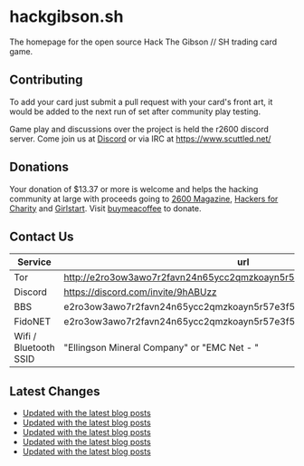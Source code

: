 # hackgibson.sh
The homepage for the open source Hack The Gibson // SH trading card game.


## Contributing

To add your card just submit a pull request with your card's front art, it would be added to the next run of set after community play testing.

Game play and discussions over the project is held the r2600 discord server. Come join us at [Discord](https://discord.com/invite/9hABUzz) or via IRC at https://www.scuttled.net/


## Donations

Your donation of $13.37 or more is welcome and helps the hacking community at large with proceeds going to [2600 Magazine](https://2600.com/), [Hackers for Charity](https://hackersforcharity.org) and [Girlstart](https://girlstart.org).  Visit [buymeacoffee](https://www.buymeacoffee.com/hackgibson.sh) to donate.


## Contact Us

Service | url
-|-
Tor | http://e2ro3ow3awo7r2favn24n65ycc2qmzkoayn5r57e3f56nvjwdcgg32ad.onion
Discord | https://discord.com/invite/9hABUzz
BBS | e2ro3ow3awo7r2favn24n65ycc2qmzkoayn5r57e3f56nvjwdcgg32ad.onion:23
FidoNET | e2ro3ow3awo7r2favn24n65ycc2qmzkoayn5r57e3f56nvjwdcgg32ad.onion:24554
Wifi / Bluetooth SSID | "Ellingson Mineral Company" or "EMC Net - <fidonet address>"

## Latest Changes
<!-- BLOG-POST-LIST:START -->
- [Updated with the latest blog posts](https://github.com/DFW2600/hackgibson.sh/commit/1c833434c2bd8c6eecea5ebd46dd958c9533bb0c)
- [Updated with the latest blog posts](https://github.com/DFW2600/hackgibson.sh/commit/7437bec6e686f8081cdc24bd1dda8899aa156223)
- [Updated with the latest blog posts](https://github.com/DFW2600/hackgibson.sh/commit/32b8e59e05d879a3c37154e3d7ff4608c90a1c97)
- [Updated with the latest blog posts](https://github.com/DFW2600/hackgibson.sh/commit/c9be98f795fc728ee60912ffb9e149becf03da12)
- [Updated with the latest blog posts](https://github.com/DFW2600/hackgibson.sh/commit/e8f578b69847d7b6bc50a40e4954dd0a54fea584)
<!-- BLOG-POST-LIST:END -->
